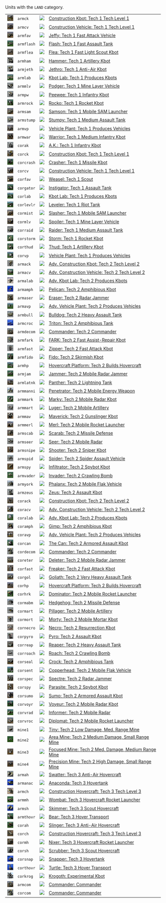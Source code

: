 Units with the <code>LAND</code> category.
<table>
    <tr>
        <td><a href="ARMCK"><img src="icons/units/ARMCK_icon.png" width="21px" /></a></td>
        <td><code>armck</code></td>
        <td><a href="SCTATest"><img src="icons/mods/sctatest.png" width="21px" /></a></td>
        <td><a href="ARMCK">Construction Kbot: Tech 1 Tech Level 1</a></td>
    </tr>
    <tr>
        <td><a href="ARMCV"><img src="icons/units/ARMCV_icon.png" width="21px" /></a></td>
        <td><code>armcv</code></td>
        <td><a href="SCTATest"><img src="icons/mods/sctatest.png" width="21px" /></a></td>
        <td><a href="ARMCV">Construction Vehicle: Tech 1 Tech Level 1</a></td>
    </tr>
    <tr>
        <td><a href="ARMFAV"><img src="icons/units/ARMFAV_icon.png" width="21px" /></a></td>
        <td><code>armfav</code></td>
        <td><a href="SCTATest"><img src="icons/mods/sctatest.png" width="21px" /></a></td>
        <td><a href="ARMFAV">Jeffy: Tech 1 Fast Attack Vehicle</a></td>
    </tr>
    <tr>
        <td><a href="ARMFLASH"><img src="icons/units/ARMFLASH_icon.png" width="21px" /></a></td>
        <td><code>armflash</code></td>
        <td><a href="SCTATest"><img src="icons/mods/sctatest.png" width="21px" /></a></td>
        <td><a href="ARMFLASH">Flash: Tech 1 Fast Assault Tank</a></td>
    </tr>
    <tr>
        <td><a href="ARMFLEA"><img src="icons/units/ARMFLEA_icon.png" width="21px" /></a></td>
        <td><code>armflea</code></td>
        <td><a href="SCTATest"><img src="icons/mods/sctatest.png" width="21px" /></a></td>
        <td><a href="ARMFLEA">Flea: Tech 1 Fast Light Scout Kbot</a></td>
    </tr>
    <tr>
        <td><a href="ARMHAM"><img src="icons/units/ARMHAM_icon.png" width="21px" /></a></td>
        <td><code>armham</code></td>
        <td><a href="SCTATest"><img src="icons/mods/sctatest.png" width="21px" /></a></td>
        <td><a href="ARMHAM">Hammer: Tech 1 Artillery Kbot</a></td>
    </tr>
    <tr>
        <td><a href="ARMJETH"><img src="icons/units/ARMJETH_icon.png" width="21px" /></a></td>
        <td><code>armjeth</code></td>
        <td><a href="SCTATest"><img src="icons/mods/sctatest.png" width="21px" /></a></td>
        <td><a href="ARMJETH">Jethro: Tech 1 Anti-Air Kbot</a></td>
    </tr>
    <tr>
        <td><a href="ARMLAB"><img src="icons/units/ARMLAB_icon.png" width="21px" /></a></td>
        <td><code>armlab</code></td>
        <td><a href="SCTATest"><img src="icons/mods/sctatest.png" width="21px" /></a></td>
        <td><a href="ARMLAB">Kbot Lab: Tech 1 Produces Kbots</a></td>
    </tr>
    <tr>
        <td><a href="ARMMLV"><img src="icons/units/ARMMLV_icon.png" width="21px" /></a></td>
        <td><code>armmlv</code></td>
        <td><a href="SCTATest"><img src="icons/mods/sctatest.png" width="21px" /></a></td>
        <td><a href="ARMMLV">Podger: Tech 1 Mine Layer Vehicle</a></td>
    </tr>
    <tr>
        <td><a href="ARMPW"><img src="icons/units/ARMPW_icon.png" width="21px" /></a></td>
        <td><code>armpw</code></td>
        <td><a href="SCTATest"><img src="icons/mods/sctatest.png" width="21px" /></a></td>
        <td><a href="ARMPW">Peewee: Tech 1 Infantry Kbot</a></td>
    </tr>
    <tr>
        <td><a href="ARMROCK"><img src="icons/units/ARMROCK_icon.png" width="21px" /></a></td>
        <td><code>armrock</code></td>
        <td><a href="SCTATest"><img src="icons/mods/sctatest.png" width="21px" /></a></td>
        <td><a href="ARMROCK">Rocko: Tech 1 Rocket Kbot</a></td>
    </tr>
    <tr>
        <td><a href="ARMSAM"><img src="icons/units/ARMSAM_icon.png" width="21px" /></a></td>
        <td><code>armsam</code></td>
        <td><a href="SCTATest"><img src="icons/mods/sctatest.png" width="21px" /></a></td>
        <td><a href="ARMSAM">Samson: Tech 1 Mobile SAM Launcher</a></td>
    </tr>
    <tr>
        <td><a href="ARMSTUMP"><img src="icons/units/ARMSTUMP_icon.png" width="21px" /></a></td>
        <td><code>armstump</code></td>
        <td><a href="SCTATest"><img src="icons/mods/sctatest.png" width="21px" /></a></td>
        <td><a href="ARMSTUMP">Stumpy: Tech 1 Medium Assault Tank</a></td>
    </tr>
    <tr>
        <td><a href="ARMVP"><img src="icons/units/ARMVP_icon.png" width="21px" /></a></td>
        <td><code>armvp</code></td>
        <td><a href="SCTATest"><img src="icons/mods/sctatest.png" width="21px" /></a></td>
        <td><a href="ARMVP">Vehicle Plant: Tech 1 Produces Vehicles</a></td>
    </tr>
    <tr>
        <td><a href="ARMWAR"><img src="icons/units/ARMWAR_icon.png" width="21px" /></a></td>
        <td><code>armwar</code></td>
        <td><a href="SCTATest"><img src="icons/mods/sctatest.png" width="21px" /></a></td>
        <td><a href="ARMWAR">Warrior: Tech 1 Medium Infantry Kbot</a></td>
    </tr>
    <tr>
        <td><a href="CORAK"><img src="icons/units/CORAK_icon.png" width="21px" /></a></td>
        <td><code>corak</code></td>
        <td><a href="SCTATest"><img src="icons/mods/sctatest.png" width="21px" /></a></td>
        <td><a href="CORAK">A.K.: Tech 1 Infantry Kbot</a></td>
    </tr>
    <tr>
        <td><a href="CORCK"><img src="icons/units/CORCK_icon.png" width="21px" /></a></td>
        <td><code>corck</code></td>
        <td><a href="SCTATest"><img src="icons/mods/sctatest.png" width="21px" /></a></td>
        <td><a href="CORCK">Construction Kbot: Tech 1 Tech Level 1</a></td>
    </tr>
    <tr>
        <td><a href="CORCRASH"><img src="icons/units/CORCRASH_icon.png" width="21px" /></a></td>
        <td><code>corcrash</code></td>
        <td><a href="SCTATest"><img src="icons/mods/sctatest.png" width="21px" /></a></td>
        <td><a href="CORCRASH">Crasher: Tech 1 Missile Kbot</a></td>
    </tr>
    <tr>
        <td><a href="CORCV"><img src="icons/units/CORCV_icon.png" width="21px" /></a></td>
        <td><code>corcv</code></td>
        <td><a href="SCTATest"><img src="icons/mods/sctatest.png" width="21px" /></a></td>
        <td><a href="CORCV">Construction Vehicle: Tech 1 Tech Level 1</a></td>
    </tr>
    <tr>
        <td><a href="CORFAV"><img src="icons/units/CORFAV_icon.png" width="21px" /></a></td>
        <td><code>corfav</code></td>
        <td><a href="SCTATest"><img src="icons/mods/sctatest.png" width="21px" /></a></td>
        <td><a href="CORFAV">Weasel: Tech 1 Scout</a></td>
    </tr>
    <tr>
        <td><a href="CORGATOR"><img src="icons/units/CORGATOR_icon.png" width="21px" /></a></td>
        <td><code>corgator</code></td>
        <td><a href="SCTATest"><img src="icons/mods/sctatest.png" width="21px" /></a></td>
        <td><a href="CORGATOR">Instigator: Tech 1 Assault Tank</a></td>
    </tr>
    <tr>
        <td><a href="CORLAB"><img src="icons/units/CORLAB_icon.png" width="21px" /></a></td>
        <td><code>corlab</code></td>
        <td><a href="SCTATest"><img src="icons/mods/sctatest.png" width="21px" /></a></td>
        <td><a href="CORLAB">Kbot Lab: Tech 1 Produces Kbots</a></td>
    </tr>
    <tr>
        <td><a href="CORLEVLR"><img src="icons/units/CORLEVLR_icon.png" width="21px" /></a></td>
        <td><code>corlevlr</code></td>
        <td><a href="SCTATest"><img src="icons/mods/sctatest.png" width="21px" /></a></td>
        <td><a href="CORLEVLR">Leveler: Tech 1 Riot Tank</a></td>
    </tr>
    <tr>
        <td><a href="CORMIST"><img src="icons/units/CORMIST_icon.png" width="21px" /></a></td>
        <td><code>cormist</code></td>
        <td><a href="SCTATest"><img src="icons/mods/sctatest.png" width="21px" /></a></td>
        <td><a href="CORMIST">Slasher: Tech 1 Mobile SAM Launcher</a></td>
    </tr>
    <tr>
        <td><a href="CORMLV"><img src="icons/units/CORMLV_icon.png" width="21px" /></a></td>
        <td><code>cormlv</code></td>
        <td><a href="SCTATest"><img src="icons/mods/sctatest.png" width="21px" /></a></td>
        <td><a href="CORMLV">Spoiler: Tech 1 Mine Layer Vehicle</a></td>
    </tr>
    <tr>
        <td><a href="CORRAID"><img src="icons/units/CORRAID_icon.png" width="21px" /></a></td>
        <td><code>corraid</code></td>
        <td><a href="SCTATest"><img src="icons/mods/sctatest.png" width="21px" /></a></td>
        <td><a href="CORRAID">Raider: Tech 1 Medium Assault Tank</a></td>
    </tr>
    <tr>
        <td><a href="CORSTORM"><img src="icons/units/CORSTORM_icon.png" width="21px" /></a></td>
        <td><code>corstorm</code></td>
        <td><a href="SCTATest"><img src="icons/mods/sctatest.png" width="21px" /></a></td>
        <td><a href="CORSTORM">Storm: Tech 1 Rocket Kbot</a></td>
    </tr>
    <tr>
        <td><a href="CORTHUD"><img src="icons/units/CORTHUD_icon.png" width="21px" /></a></td>
        <td><code>corthud</code></td>
        <td><a href="SCTATest"><img src="icons/mods/sctatest.png" width="21px" /></a></td>
        <td><a href="CORTHUD">Thud: Tech 1 Artillery Kbot</a></td>
    </tr>
    <tr>
        <td><a href="CORVP"><img src="icons/units/CORVP_icon.png" width="21px" /></a></td>
        <td><code>corvp</code></td>
        <td><a href="SCTATest"><img src="icons/mods/sctatest.png" width="21px" /></a></td>
        <td><a href="CORVP">Vehicle Plant: Tech 1 Produces Vehicles</a></td>
    </tr>
    <tr>
        <td><a href="ARMACK"><img src="icons/units/ARMACK_icon.png" width="21px" /></a></td>
        <td><code>armack</code></td>
        <td><a href="SCTATest"><img src="icons/mods/sctatest.png" width="21px" /></a></td>
        <td><a href="ARMACK">Adv. Construction Kbot: Tech 2 Tech Level 2</a></td>
    </tr>
    <tr>
        <td><a href="ARMACV"><img src="icons/units/ARMACV_icon.png" width="21px" /></a></td>
        <td><code>armacv</code></td>
        <td><a href="SCTATest"><img src="icons/mods/sctatest.png" width="21px" /></a></td>
        <td><a href="ARMACV">Adv. Construction Vehicle: Tech 2 Tech Level 2</a></td>
    </tr>
    <tr>
        <td><a href="ARMALAB"><img src="icons/units/ARMALAB_icon.png" width="21px" /></a></td>
        <td><code>armalab</code></td>
        <td><a href="SCTATest"><img src="icons/mods/sctatest.png" width="21px" /></a></td>
        <td><a href="ARMALAB">Adv. Kbot Lab: Tech 2 Produces Kbots</a></td>
    </tr>
    <tr>
        <td><a href="ARMAMPH"><img src="icons/units/ARMAMPH_icon.png" width="21px" /></a></td>
        <td><code>armamph</code></td>
        <td><a href="SCTATest"><img src="icons/mods/sctatest.png" width="21px" /></a></td>
        <td><a href="ARMAMPH">Pelican: Tech 2 Amphibious Kbot</a></td>
    </tr>
    <tr>
        <td><a href="ARMASER"><img src="icons/units/ARMASER_icon.png" width="21px" /></a></td>
        <td><code>armaser</code></td>
        <td><a href="SCTATest"><img src="icons/mods/sctatest.png" width="21px" /></a></td>
        <td><a href="ARMASER">Eraser: Tech 2 Radar Jammer</a></td>
    </tr>
    <tr>
        <td><a href="ARMAVP"><img src="icons/units/ARMAVP_icon.png" width="21px" /></a></td>
        <td><code>armavp</code></td>
        <td><a href="SCTATest"><img src="icons/mods/sctatest.png" width="21px" /></a></td>
        <td><a href="ARMAVP">Adv. Vehicle Plant: Tech 2 Produces Vehicles</a></td>
    </tr>
    <tr>
        <td><a href="ARMBULL"><img src="icons/units/ARMBULL_icon.png" width="21px" /></a></td>
        <td><code>armbull</code></td>
        <td><a href="SCTATest"><img src="icons/mods/sctatest.png" width="21px" /></a></td>
        <td><a href="ARMBULL">Bulldog: Tech 2 Heavy Assault Tank</a></td>
    </tr>
    <tr>
        <td><a href="ARMCROC"><img src="icons/units/ARMCROC_icon.png" width="21px" /></a></td>
        <td><code>armcroc</code></td>
        <td><a href="SCTATest"><img src="icons/mods/sctatest.png" width="21px" /></a></td>
        <td><a href="ARMCROC">Triton: Tech 2 Amphibious Tank</a></td>
    </tr>
    <tr>
        <td><a href="ARMDECOM"><img src="icons/units/ARMDECOM_icon.png" width="21px" /></a></td>
        <td><code>armdecom</code></td>
        <td><a href="SCTATest"><img src="icons/mods/sctatest.png" width="21px" /></a></td>
        <td><a href="ARMDECOM">Commander: Tech 2 Commander</a></td>
    </tr>
    <tr>
        <td><a href="ARMFARK"><img src="icons/units/ARMFARK_icon.png" width="21px" /></a></td>
        <td><code>armfark</code></td>
        <td><a href="SCTATest"><img src="icons/mods/sctatest.png" width="21px" /></a></td>
        <td><a href="ARMFARK">FARK: Tech 2 Fast Assist-Repair Kbot</a></td>
    </tr>
    <tr>
        <td><a href="ARMFAST"><img src="icons/units/ARMFAST_icon.png" width="21px" /></a></td>
        <td><code>armfast</code></td>
        <td><a href="SCTATest"><img src="icons/mods/sctatest.png" width="21px" /></a></td>
        <td><a href="ARMFAST">Zipper: Tech 2 Fast Attack Kbot</a></td>
    </tr>
    <tr>
        <td><a href="ARMFIDO"><img src="icons/units/ARMFIDO_icon.png" width="21px" /></a></td>
        <td><code>armfido</code></td>
        <td><a href="SCTATest"><img src="icons/mods/sctatest.png" width="21px" /></a></td>
        <td><a href="ARMFIDO">Fido: Tech 2 Skirmish Kbot</a></td>
    </tr>
    <tr>
        <td><a href="ARMHP"><img src="icons/units/ARMHP_icon.png" width="21px" /></a></td>
        <td><code>armhp</code></td>
        <td><a href="SCTATest"><img src="icons/mods/sctatest.png" width="21px" /></a></td>
        <td><a href="ARMHP">Hovercraft Platform: Tech 2 Builds Hovercraft</a></td>
    </tr>
    <tr>
        <td><a href="ARMJAM"><img src="icons/units/ARMJAM_icon.png" width="21px" /></a></td>
        <td><code>armjam</code></td>
        <td><a href="SCTATest"><img src="icons/mods/sctatest.png" width="21px" /></a></td>
        <td><a href="ARMJAM">Jammer: Tech 2 Mobile Radar Jammer</a></td>
    </tr>
    <tr>
        <td><a href="ARMLATNK"><img src="icons/units/ARMLATNK_icon.png" width="21px" /></a></td>
        <td><code>armlatnk</code></td>
        <td><a href="SCTATest"><img src="icons/mods/sctatest.png" width="21px" /></a></td>
        <td><a href="ARMLATNK">Panther: Tech 2 Lightning Tank</a></td>
    </tr>
    <tr>
        <td><a href="ARMMANNI"><img src="icons/units/ARMMANNI_icon.png" width="21px" /></a></td>
        <td><code>armmanni</code></td>
        <td><a href="SCTATest"><img src="icons/mods/sctatest.png" width="21px" /></a></td>
        <td><a href="ARMMANNI">Penetrator: Tech 2 Mobile Energy Weapon</a></td>
    </tr>
    <tr>
        <td><a href="ARMMARK"><img src="icons/units/ARMMARK_icon.png" width="21px" /></a></td>
        <td><code>armmark</code></td>
        <td><a href="SCTATest"><img src="icons/mods/sctatest.png" width="21px" /></a></td>
        <td><a href="ARMMARK">Marky: Tech 2 Mobile Radar Kbot</a></td>
    </tr>
    <tr>
        <td><a href="ARMMART"><img src="icons/units/ARMMART_icon.png" width="21px" /></a></td>
        <td><code>armmart</code></td>
        <td><a href="SCTATest"><img src="icons/mods/sctatest.png" width="21px" /></a></td>
        <td><a href="ARMMART">Luger: Tech 2 Mobile Artillery</a></td>
    </tr>
    <tr>
        <td><a href="ARMMAV"><img src="icons/units/ARMMAV_icon.png" width="21px" /></a></td>
        <td><code>armmav</code></td>
        <td><a href="SCTATest"><img src="icons/mods/sctatest.png" width="21px" /></a></td>
        <td><a href="ARMMAV">Maverick: Tech 2 Gunslinger Kbot</a></td>
    </tr>
    <tr>
        <td><a href="ARMMERL"><img src="icons/units/ARMMERL_icon.png" width="21px" /></a></td>
        <td><code>armmerl</code></td>
        <td><a href="SCTATest"><img src="icons/mods/sctatest.png" width="21px" /></a></td>
        <td><a href="ARMMERL">Merl: Tech 2 Mobile Rocket Launcher</a></td>
    </tr>
    <tr>
        <td><a href="ARMSCAB"><img src="icons/units/ARMSCAB_icon.png" width="21px" /></a></td>
        <td><code>armscab</code></td>
        <td><a href="SCTATest"><img src="icons/mods/sctatest.png" width="21px" /></a></td>
        <td><a href="ARMSCAB">Scarab: Tech 2 Missile Defense</a></td>
    </tr>
    <tr>
        <td><a href="ARMSEER"><img src="icons/units/ARMSEER_icon.png" width="21px" /></a></td>
        <td><code>armseer</code></td>
        <td><a href="SCTATest"><img src="icons/mods/sctatest.png" width="21px" /></a></td>
        <td><a href="ARMSEER">Seer: Tech 2 Mobile Radar</a></td>
    </tr>
    <tr>
        <td><a href="ARMSNIPE"><img src="icons/units/ARMSNIPE_icon.png" width="21px" /></a></td>
        <td><code>armsnipe</code></td>
        <td><a href="SCTATest"><img src="icons/mods/sctatest.png" width="21px" /></a></td>
        <td><a href="ARMSNIPE">Shooter: Tech 2 Sniper Kbot</a></td>
    </tr>
    <tr>
        <td><a href="ARMSPID"><img src="icons/units/ARMSPID_icon.png" width="21px" /></a></td>
        <td><code>armspid</code></td>
        <td><a href="SCTATest"><img src="icons/mods/sctatest.png" width="21px" /></a></td>
        <td><a href="ARMSPID">Spider: Tech 2 Spider Assault Vehicle</a></td>
    </tr>
    <tr>
        <td><a href="ARMSPY"><img src="icons/units/ARMSPY_icon.png" width="21px" /></a></td>
        <td><code>armspy</code></td>
        <td><a href="SCTATest"><img src="icons/mods/sctatest.png" width="21px" /></a></td>
        <td><a href="ARMSPY">Infiltrator: Tech 2 Spybot Kbot</a></td>
    </tr>
    <tr>
        <td><a href="ARMVADER"><img src="icons/units/ARMVADER_icon.png" width="21px" /></a></td>
        <td><code>armvader</code></td>
        <td><a href="SCTATest"><img src="icons/mods/sctatest.png" width="21px" /></a></td>
        <td><a href="ARMVADER">Invader: Tech 2 Crawling Bomb</a></td>
    </tr>
    <tr>
        <td><a href="ARMYORK"><img src="icons/units/ARMYORK_icon.png" width="21px" /></a></td>
        <td><code>armyork</code></td>
        <td><a href="SCTATest"><img src="icons/mods/sctatest.png" width="21px" /></a></td>
        <td><a href="ARMYORK">Phalanx: Tech 2 Mobile Flak Vehicle</a></td>
    </tr>
    <tr>
        <td><a href="ARMZEUS"><img src="icons/units/ARMZEUS_icon.png" width="21px" /></a></td>
        <td><code>armzeus</code></td>
        <td><a href="SCTATest"><img src="icons/mods/sctatest.png" width="21px" /></a></td>
        <td><a href="ARMZEUS">Zeus: Tech 2 Assault Kbot</a></td>
    </tr>
    <tr>
        <td><a href="CORACK"><img src="icons/units/CORACK_icon.png" width="21px" /></a></td>
        <td><code>corack</code></td>
        <td><a href="SCTATest"><img src="icons/mods/sctatest.png" width="21px" /></a></td>
        <td><a href="CORACK">Construction Kbot: Tech 2 Tech Level 2</a></td>
    </tr>
    <tr>
        <td><a href="CORACV"><img src="icons/units/CORACV_icon.png" width="21px" /></a></td>
        <td><code>coracv</code></td>
        <td><a href="SCTATest"><img src="icons/mods/sctatest.png" width="21px" /></a></td>
        <td><a href="CORACV">Adv. Construction Vehicle: Tech 2 Tech Level 2</a></td>
    </tr>
    <tr>
        <td><a href="CORALAB"><img src="icons/units/CORALAB_icon.png" width="21px" /></a></td>
        <td><code>coralab</code></td>
        <td><a href="SCTATest"><img src="icons/mods/sctatest.png" width="21px" /></a></td>
        <td><a href="CORALAB">Adv. Kbot Lab: Tech 2 Produces Kbots</a></td>
    </tr>
    <tr>
        <td><a href="CORAMPH"><img src="icons/units/CORAMPH_icon.png" width="21px" /></a></td>
        <td><code>coramph</code></td>
        <td><a href="SCTATest"><img src="icons/mods/sctatest.png" width="21px" /></a></td>
        <td><a href="CORAMPH">Gimp: Tech 2 Amphibious Kbot</a></td>
    </tr>
    <tr>
        <td><a href="CORAVP"><img src="icons/units/CORAVP_icon.png" width="21px" /></a></td>
        <td><code>coravp</code></td>
        <td><a href="SCTATest"><img src="icons/mods/sctatest.png" width="21px" /></a></td>
        <td><a href="CORAVP">Adv. Vehicle Plant: Tech 2 Produces Vehicles</a></td>
    </tr>
    <tr>
        <td><a href="CORCAN"><img src="icons/units/CORCAN_icon.png" width="21px" /></a></td>
        <td><code>corcan</code></td>
        <td><a href="SCTATest"><img src="icons/mods/sctatest.png" width="21px" /></a></td>
        <td><a href="CORCAN">The Can: Tech 2 Armored Assault Kbot</a></td>
    </tr>
    <tr>
        <td><a href="CORDECOM"><img src="icons/units/CORDECOM_icon.png" width="21px" /></a></td>
        <td><code>cordecom</code></td>
        <td><a href="SCTATest"><img src="icons/mods/sctatest.png" width="21px" /></a></td>
        <td><a href="CORDECOM">Commander: Tech 2 Commander</a></td>
    </tr>
    <tr>
        <td><a href="CORETER"><img src="icons/units/CORETER_icon.png" width="21px" /></a></td>
        <td><code>coreter</code></td>
        <td><a href="SCTATest"><img src="icons/mods/sctatest.png" width="21px" /></a></td>
        <td><a href="CORETER">Deleter: Tech 2 Mobile Radar Jammer</a></td>
    </tr>
    <tr>
        <td><a href="CORFAST"><img src="icons/units/CORFAST_icon.png" width="21px" /></a></td>
        <td><code>corfast</code></td>
        <td><a href="SCTATest"><img src="icons/mods/sctatest.png" width="21px" /></a></td>
        <td><a href="CORFAST">Freaker: Tech 2 Fast Attack Kbot</a></td>
    </tr>
    <tr>
        <td><a href="CORGOL"><img src="icons/units/CORGOL_icon.png" width="21px" /></a></td>
        <td><code>corgol</code></td>
        <td><a href="SCTATest"><img src="icons/mods/sctatest.png" width="21px" /></a></td>
        <td><a href="CORGOL">Goliath: Tech 2 Very Heavy Assault Tank</a></td>
    </tr>
    <tr>
        <td><a href="CORHP"><img src="icons/units/CORHP_icon.png" width="21px" /></a></td>
        <td><code>corhp</code></td>
        <td><a href="SCTATest"><img src="icons/mods/sctatest.png" width="21px" /></a></td>
        <td><a href="CORHP">Hovercraft Platform: Tech 2 Builds Hovercraft</a></td>
    </tr>
    <tr>
        <td><a href="CORHRK"><img src="icons/units/CORHRK_icon.png" width="21px" /></a></td>
        <td><code>corhrk</code></td>
        <td><a href="SCTATest"><img src="icons/mods/sctatest.png" width="21px" /></a></td>
        <td><a href="CORHRK">Dominator: Tech 2 Mobile Rocket Launcher</a></td>
    </tr>
    <tr>
        <td><a href="CORMABM"><img src="icons/units/CORMABM_icon.png" width="21px" /></a></td>
        <td><code>cormabm</code></td>
        <td><a href="SCTATest"><img src="icons/mods/sctatest.png" width="21px" /></a></td>
        <td><a href="CORMABM">Hedgehog: Tech 2 Missile Defense</a></td>
    </tr>
    <tr>
        <td><a href="CORMART"><img src="icons/units/CORMART_icon.png" width="21px" /></a></td>
        <td><code>cormart</code></td>
        <td><a href="SCTATest"><img src="icons/mods/sctatest.png" width="21px" /></a></td>
        <td><a href="CORMART">Pillager: Tech 2 Mobile Artillery</a></td>
    </tr>
    <tr>
        <td><a href="CORMORT"><img src="icons/units/CORMORT_icon.png" width="21px" /></a></td>
        <td><code>cormort</code></td>
        <td><a href="SCTATest"><img src="icons/mods/sctatest.png" width="21px" /></a></td>
        <td><a href="CORMORT">Morty: Tech 2 Mobile Mortar Kbot</a></td>
    </tr>
    <tr>
        <td><a href="CORNECRO"><img src="icons/units/CORNECRO_icon.png" width="21px" /></a></td>
        <td><code>cornecro</code></td>
        <td><a href="SCTATest"><img src="icons/mods/sctatest.png" width="21px" /></a></td>
        <td><a href="CORNECRO">Necro: Tech 2 Resurrection Kbot</a></td>
    </tr>
    <tr>
        <td><a href="CORPYRO"><img src="icons/units/CORPYRO_icon.png" width="21px" /></a></td>
        <td><code>corpyro</code></td>
        <td><a href="SCTATest"><img src="icons/mods/sctatest.png" width="21px" /></a></td>
        <td><a href="CORPYRO">Pyro: Tech 2 Assault Kbot</a></td>
    </tr>
    <tr>
        <td><a href="CORREAP"><img src="icons/units/CORREAP_icon.png" width="21px" /></a></td>
        <td><code>correap</code></td>
        <td><a href="SCTATest"><img src="icons/mods/sctatest.png" width="21px" /></a></td>
        <td><a href="CORREAP">Reaper: Tech 2 Heavy Assault Tank</a></td>
    </tr>
    <tr>
        <td><a href="CORROACH"><img src="icons/units/CORROACH_icon.png" width="21px" /></a></td>
        <td><code>corroach</code></td>
        <td><a href="SCTATest"><img src="icons/mods/sctatest.png" width="21px" /></a></td>
        <td><a href="CORROACH">Roach: Tech 2 Crawling Bomb</a></td>
    </tr>
    <tr>
        <td><a href="CORSEAL"><img src="icons/units/CORSEAL_icon.png" width="21px" /></a></td>
        <td><code>corseal</code></td>
        <td><a href="SCTATest"><img src="icons/mods/sctatest.png" width="21px" /></a></td>
        <td><a href="CORSEAL">Crock: Tech 2 Amphibious Tank</a></td>
    </tr>
    <tr>
        <td><a href="CORSENT"><img src="icons/units/CORSENT_icon.png" width="21px" /></a></td>
        <td><code>corsent</code></td>
        <td><a href="SCTATest"><img src="icons/mods/sctatest.png" width="21px" /></a></td>
        <td><a href="CORSENT">Copperhead: Tech 2 Mobile Flak Vehicle</a></td>
    </tr>
    <tr>
        <td><a href="CORSPEC"><img src="icons/units/CORSPEC_icon.png" width="21px" /></a></td>
        <td><code>corspec</code></td>
        <td><a href="SCTATest"><img src="icons/mods/sctatest.png" width="21px" /></a></td>
        <td><a href="CORSPEC">Spectre: Tech 2 Radar Jammer</a></td>
    </tr>
    <tr>
        <td><a href="CORSPY"><img src="icons/units/CORSPY_icon.png" width="21px" /></a></td>
        <td><code>corspy</code></td>
        <td><a href="SCTATest"><img src="icons/mods/sctatest.png" width="21px" /></a></td>
        <td><a href="CORSPY">Parasite: Tech 2 Spybot Kbot</a></td>
    </tr>
    <tr>
        <td><a href="CORSUMO"><img src="icons/units/CORSUMO_icon.png" width="21px" /></a></td>
        <td><code>corsumo</code></td>
        <td><a href="SCTATest"><img src="icons/mods/sctatest.png" width="21px" /></a></td>
        <td><a href="CORSUMO">Sumo: Tech 2 Armored Assault Kbot</a></td>
    </tr>
    <tr>
        <td><a href="CORVOYR"><img src="icons/units/CORVOYR_icon.png" width="21px" /></a></td>
        <td><code>corvoyr</code></td>
        <td><a href="SCTATest"><img src="icons/mods/sctatest.png" width="21px" /></a></td>
        <td><a href="CORVOYR">Voyeur: Tech 2 Mobile Radar Kbot</a></td>
    </tr>
    <tr>
        <td><a href="CORVRAD"><img src="icons/units/CORVRAD_icon.png" width="21px" /></a></td>
        <td><code>corvrad</code></td>
        <td><a href="SCTATest"><img src="icons/mods/sctatest.png" width="21px" /></a></td>
        <td><a href="CORVRAD">Informer: Tech 2 Mobile Radar</a></td>
    </tr>
    <tr>
        <td><a href="CORVROC"><img src="icons/units/CORVROC_icon.png" width="21px" /></a></td>
        <td><code>corvroc</code></td>
        <td><a href="SCTATest"><img src="icons/mods/sctatest.png" width="21px" /></a></td>
        <td><a href="CORVROC">Diplomat: Tech 2 Mobile Rocket Launcher</a></td>
    </tr>
    <tr>
        <td><a href="MINE1"><img src="icons/units/MINE1_icon.png" width="21px" /></a></td>
        <td><code>mine1</code></td>
        <td><a href="SCTATest"><img src="icons/mods/sctatest.png" width="21px" /></a></td>
        <td><a href="MINE1">Tiny: Tech 2 Low Damage, Med. Range Mine</a></td>
    </tr>
    <tr>
        <td><a href="MINE2"><img src="icons/units/MINE2_icon.png" width="21px" /></a></td>
        <td><code>mine2</code></td>
        <td><a href="SCTATest"><img src="icons/mods/sctatest.png" width="21px" /></a></td>
        <td><a href="MINE2">Area Mine: Tech 2 Medium Damage, Small Range Mine</a></td>
    </tr>
    <tr>
        <td><a href="MINE3"><img src="icons/units/MINE3_icon.png" width="21px" /></a></td>
        <td><code>mine3</code></td>
        <td><a href="SCTATest"><img src="icons/mods/sctatest.png" width="21px" /></a></td>
        <td><a href="MINE3">Focused Mine: Tech 2 Med. Damage, Medium Range Mine</a></td>
    </tr>
    <tr>
        <td><a href="MINE4"><img src="icons/units/MINE4_icon.png" width="21px" /></a></td>
        <td><code>mine4</code></td>
        <td><a href="SCTATest"><img src="icons/mods/sctatest.png" width="21px" /></a></td>
        <td><a href="MINE4">Precision Mine: Tech 2 High Damage, Small Range Mine</a></td>
    </tr>
    <tr>
        <td><a href="ARMAH"><img src="icons/units/ARMAH_icon.png" width="21px" /></a></td>
        <td><code>armah</code></td>
        <td><a href="SCTATest"><img src="icons/mods/sctatest.png" width="21px" /></a></td>
        <td><a href="ARMAH">Swatter: Tech 3 Anti-Air Hovercraft</a></td>
    </tr>
    <tr>
        <td><a href="ARMANAC"><img src="icons/units/ARMANAC_icon.png" width="21px" /></a></td>
        <td><code>armanac</code></td>
        <td><a href="SCTATest"><img src="icons/mods/sctatest.png" width="21px" /></a></td>
        <td><a href="ARMANAC">Anaconda: Tech 3 Hovertank</a></td>
    </tr>
    <tr>
        <td><a href="ARMCH"><img src="icons/units/ARMCH_icon.png" width="21px" /></a></td>
        <td><code>armch</code></td>
        <td><a href="SCTATest"><img src="icons/mods/sctatest.png" width="21px" /></a></td>
        <td><a href="ARMCH">Construction Hovercraft: Tech 3 Tech Level 3</a></td>
    </tr>
    <tr>
        <td><a href="ARMMH"><img src="icons/units/ARMMH_icon.png" width="21px" /></a></td>
        <td><code>armmh</code></td>
        <td><a href="SCTATest"><img src="icons/mods/sctatest.png" width="21px" /></a></td>
        <td><a href="ARMMH">Wombat: Tech 3 Hovercraft Rocket Launcher</a></td>
    </tr>
    <tr>
        <td><a href="ARMSH"><img src="icons/units/ARMSH_icon.png" width="21px" /></a></td>
        <td><code>armsh</code></td>
        <td><a href="SCTATest"><img src="icons/mods/sctatest.png" width="21px" /></a></td>
        <td><a href="ARMSH">Skimmer: Tech 3 Scout Hovercraft</a></td>
    </tr>
    <tr>
        <td><a href="ARMTHOVR"><img src="icons/units/ARMTHOVR_icon.png" width="21px" /></a></td>
        <td><code>armthovr</code></td>
        <td><a href="SCTATest"><img src="icons/mods/sctatest.png" width="21px" /></a></td>
        <td><a href="ARMTHOVR">Bear: Tech 3 Hover Transport</a></td>
    </tr>
    <tr>
        <td><a href="CORAH"><img src="icons/units/CORAH_icon.png" width="21px" /></a></td>
        <td><code>corah</code></td>
        <td><a href="SCTATest"><img src="icons/mods/sctatest.png" width="21px" /></a></td>
        <td><a href="CORAH">Slinger: Tech 3 Anti-Air Hovercraft</a></td>
    </tr>
    <tr>
        <td><a href="CORCH"><img src="icons/units/CORCH_icon.png" width="21px" /></a></td>
        <td><code>corch</code></td>
        <td><a href="SCTATest"><img src="icons/mods/sctatest.png" width="21px" /></a></td>
        <td><a href="CORCH">Construction Hovercraft: Tech 3 Tech Level 3</a></td>
    </tr>
    <tr>
        <td><a href="CORMH"><img src="icons/units/CORMH_icon.png" width="21px" /></a></td>
        <td><code>cormh</code></td>
        <td><a href="SCTATest"><img src="icons/mods/sctatest.png" width="21px" /></a></td>
        <td><a href="CORMH">Nixer: Tech 3 Hovercraft Rocket Launcher</a></td>
    </tr>
    <tr>
        <td><a href="CORSH"><img src="icons/units/CORSH_icon.png" width="21px" /></a></td>
        <td><code>corsh</code></td>
        <td><a href="SCTATest"><img src="icons/mods/sctatest.png" width="21px" /></a></td>
        <td><a href="CORSH">Scrubber: Tech 3 Scout Hovercraft</a></td>
    </tr>
    <tr>
        <td><a href="CORSNAP"><img src="icons/units/CORSNAP_icon.png" width="21px" /></a></td>
        <td><code>corsnap</code></td>
        <td><a href="SCTATest"><img src="icons/mods/sctatest.png" width="21px" /></a></td>
        <td><a href="CORSNAP">Snapper: Tech 3 Hovertank</a></td>
    </tr>
    <tr>
        <td><a href="CORTHOVR"><img src="icons/units/CORTHOVR_icon.png" width="21px" /></a></td>
        <td><code>corthovr</code></td>
        <td><a href="SCTATest"><img src="icons/mods/sctatest.png" width="21px" /></a></td>
        <td><a href="CORTHOVR">Turtle: Tech 3 Hover Transport</a></td>
    </tr>
    <tr>
        <td><a href="CORKROG"><img src="icons/units/CORKROG_icon.png" width="21px" /></a></td>
        <td><code>corkrog</code></td>
        <td><a href="SCTATest"><img src="icons/mods/sctatest.png" width="21px" /></a></td>
        <td><a href="CORKROG">Krogoth: Experimental Kbot</a></td>
    </tr>
    <tr>
        <td><a href="ARMCOM"><img src="icons/units/ARMCOM_icon.png" width="21px" /></a></td>
        <td><code>armcom</code></td>
        <td><a href="SCTATest"><img src="icons/mods/sctatest.png" width="21px" /></a></td>
        <td><a href="ARMCOM">Commander: Commander</a></td>
    </tr>
    <tr>
        <td><a href="CORCOM"><img src="icons/units/CORCOM_icon.png" width="21px" /></a></td>
        <td><code>corcom</code></td>
        <td><a href="SCTATest"><img src="icons/mods/sctatest.png" width="21px" /></a></td>
        <td><a href="CORCOM">Commander: Commander</a></td>
    </tr>
</table>
